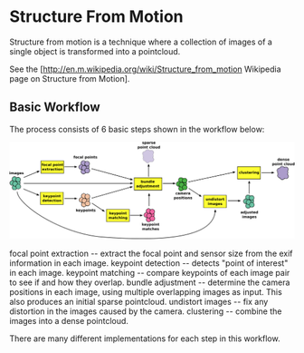 Structure From Motion
=====================

Structure from motion is a technique where a collection of images of a single object is transformed into a pointcloud.

See the [http://en.m.wikipedia.org/wiki/Structure_from_motion Wikipedia page on Structure from Motion].

Basic Workflow
--------------

The process consists of 6 basic steps shown in the workflow below:

![pipeline](docs/images/sfm.png "SFM Pipeline")

focal point extraction -- extract the focal point and sensor size from the exif information in each image.
keypoint detection -- detects "point of interest" in each image.
keypoint matching -- compare keypoints of each image pair to see if and how they overlap.
bundle adjustment -- determine the camera positions in each image, using multiple overlapping images as input. This also produces an initial sparse pointcloud.
undistort images -- fix any distortion in the images caused by the camera.
clustering -- combine the images into a dense pointcloud.

There are many different implementations for each step in this workflow.
